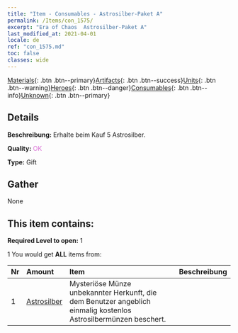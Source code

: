 ```yaml
---
title: "Item - Consumables - Astrosilber-Paket A"
permalink: /Items/con_1575/
excerpt: "Era of Chaos  Astrosilber-Paket A"
last_modified_at: 2021-04-01
locale: de
ref: "con_1575.md"
toc: false
classes: wide
---
```

 [Materials](/de/Items/){: .btn .btn--primary}[Artifacts](/de/Items/Artifacts/){: .btn .btn--success}[Units](/de/Items/Units/){: .btn .btn--warning}[Heroes](/de/Items/Heroes/){: .btn .btn--danger}[Consumables](/de/Items/Consumables/){: .btn .btn--info}[Unknown](/de/Items/Unknown/){: .btn .btn--primary}

## Details
 **Beschreibung:** Erhalte beim Kauf 5 Astrosilber.

 **Quality:** <span style="color: #DA70D6">OK</span>

 **Type:** Gift

## Gather

  None

## This item contains:

 **Required Level to open:** 1

 1 You would get **ALL** items  from:

  | Nr | Amount |     Item    | Beschreibung |
  |:---|:-------|:------------|:-----------:|
  | 1 | [Astrosilber](/de/Items/con_969/) | Mysteriöse Münze unbekannter Herkunft, die dem Benutzer angeblich einmalig kostenlos Astrosilbermünzen beschert. | 
